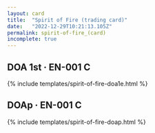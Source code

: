 ```yaml
---
layout: card
title:  "Spirit of Fire (trading card)"
date:   "2022-12-29T10:21:13.105Z"
permalink: spirit-of-fire_(card)
incomplete: true
---
```


## DOA 1st &middot; EN-001 C

{% include templates/spirit-of-fire-doa1e.html %}


## DOAp &middot; EN-001 C

{% include templates/spirit-of-fire-doap.html %}

